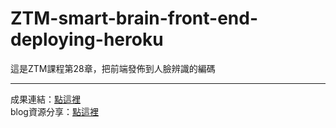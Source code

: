 # ZTM-smart-brain-front-end-deploying-heroku
這是ZTM課程第28章，把前端發佈到人臉辨識的編碼  

---
成果連結：[點這裡](https://smart-brain-front-end-deploy.herokuapp.com/ "title")  
blog資源分享：[點這裡](https://www.notion.so/Deploying-to-heroku-part4-front-end-0ca2fb664a1749eda974d497d588e81e "title")
